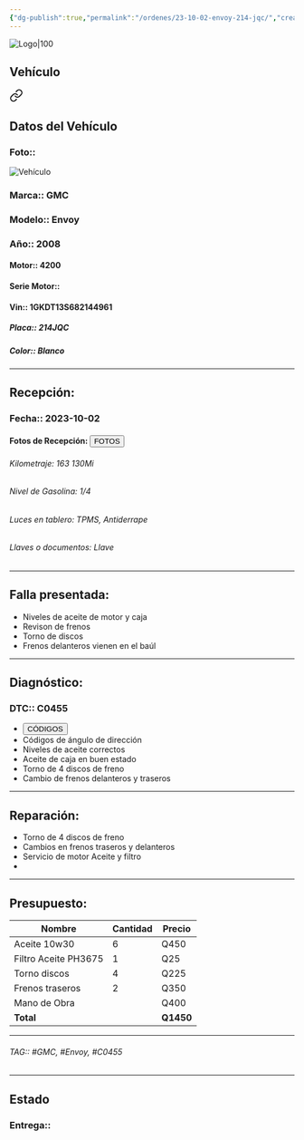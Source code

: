 ```yaml
---
{"dg-publish":true,"permalink":"/ordenes/23-10-02-envoy-214-jqc/","created":"","updated":""}
---
```


![Logo|100](http://drive.google.com/uc?export=view&id=137fl3TIZ0-PU8b-Pt0bsjclwHub_u78G)

## Vehículo

<div class="transclusion internal-embed is-loaded"><a class="markdown-embed-link" href="/vehiculos/gmc/envoy-214-jqc/#datos-del-vehiculo" aria-label="Open link"><svg xmlns="http://www.w3.org/2000/svg" width="24" height="24" viewBox="0 0 24 24" fill="none" stroke="currentColor" stroke-width="2" stroke-linecap="round" stroke-linejoin="round" class="svg-icon lucide-link"><path d="M10 13a5 5 0 0 0 7.54.54l3-3a5 5 0 0 0-7.07-7.07l-1.72 1.71"></path><path d="M14 11a5 5 0 0 0-7.54-.54l-3 3a5 5 0 0 0 7.07 7.07l1.71-1.71"></path></svg></a><div class="markdown-embed">



## Datos del Vehículo 
### Foto:: 
![Vehículo](http://drive.google.com/uc?export=view&id=1jH5C_VRBRMYeG-WmA9ymDz7DfVthfrVf)

### Marca:: GMC
### Modelo:: Envoy
### Año:: 2008
#### Motor:: 4200
#### Serie Motor:: 
#### Vin:: 1GKDT13S682144961
##### Placa:: 214JQC
##### Color:: Blanco 
---


</div></div>


## Recepción:
### Fecha:: 2023-10-02
#### Fotos de Recepción: <a href="https://carrosgt.vercel.app/recepcion/23-10-02-envoy-214-jqc-recepcion/"><button class="btn success">FOTOS</button></a>


###### Kilometraje: 163 130Mi
###### Nivel de Gasolina: 1/4
###### Luces en tablero: TPMS, Antiderrape 
###### Llaves o documentos: Llave

---

## Falla presentada:
- Niveles de aceite de motor y caja 
- Revison de frenos 
- Torno de discos 
- Frenos delanteros vienen en el baúl 


---

## Diagnóstico:
### DTC:: C0455

- <a href="http://aitus.golo365.com/Home/Report/reportDetail/diagnose_record_id/c07e0b4dgeAE8cDhtZOMnROMoG/report_type/D/l/es/timezone/-6"><button class="btn success">CÓDIGOS</button></a>
- Códigos de ángulo de dirección 
- Niveles de aceite correctos 
- Aceite de caja en buen estado 
- Torno de 4 discos de freno 
- Cambio de frenos delanteros y traseros 

---
## Reparación:
- Torno de 4 discos de freno 
- Cambios en frenos traseros y delanteros 
- Servicio de motor Aceite y filtro 
- 

---

## Presupuesto:

| Nombre               | Cantidad | Precio |
| -------------------- | -------- | ------ |
| Aceite 10w30         | 6        | Q450   |
| Filtro Aceite PH3675 | 1        | Q25    |
| Torno discos         | 4        | Q225   |
| Frenos traseros      | 2        | Q350   |
| Mano de Obra         |      | Q400      |
| **Total**                    |          |  **Q1450**      |

---

###### TAG:: #GMC, #Envoy, #C0455

---

## Estado

### Entrega:: 
